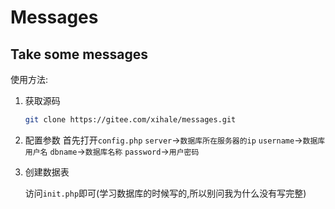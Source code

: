 # Messages
## Take some messages

使用方法: 

1. 获取源码

   ```bash
   git clone https://gitee.com/xihale/messages.git
   ```
   
2. 配置参数
   首先打开`config.php`
   `server`->`数据库所在服务器的ip`
   `username`->`数据库用户名`
   `dbname`->`数据库名称`
   `password`->`用户密码`

3. 创建数据表

   访问`init.php`即可(学习数据库的时候写的,所以别问我为什么没有写完整)

